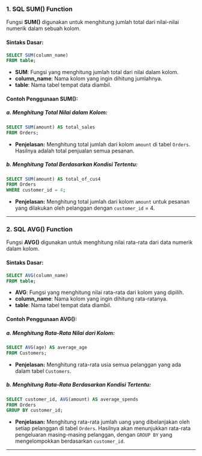 ### **1. SQL SUM() Function**

Fungsi **SUM()** digunakan untuk menghitung jumlah total dari nilai-nilai numerik dalam sebuah kolom.

#### **Sintaks Dasar:**

```sql
SELECT SUM(column_name)
FROM table;
```

- **SUM**: Fungsi yang menghitung jumlah total dari nilai dalam kolom.
- **column_name**: Nama kolom yang ingin dihitung jumlahnya.
- **table**: Nama tabel tempat data diambil.

#### **Contoh Penggunaan SUM():**

##### **a. Menghitung Total Nilai dalam Kolom:**

```sql
SELECT SUM(amount) AS total_sales
FROM Orders;
```

- **Penjelasan:** Menghitung total jumlah dari kolom `amount` di tabel `Orders`. Hasilnya adalah total penjualan semua pesanan.

##### **b. Menghitung Total Berdasarkan Kondisi Tertentu:**

```sql
SELECT SUM(amount) AS total_of_cus4
FROM Orders
WHERE customer_id = 4;
```

- **Penjelasan:** Menghitung total jumlah dari kolom `amount` untuk pesanan yang dilakukan oleh pelanggan dengan `customer_id` = 4.

---

### **2. SQL AVG() Function**

Fungsi **AVG()** digunakan untuk menghitung nilai rata-rata dari data numerik dalam kolom.

#### **Sintaks Dasar:**

```sql
SELECT AVG(column_name)
FROM table;
```

- **AVG**: Fungsi yang menghitung nilai rata-rata dari kolom yang dipilih.
- **column_name**: Nama kolom yang ingin dihitung rata-ratanya.
- **table**: Nama tabel tempat data diambil.

#### **Contoh Penggunaan AVG():**

##### **a. Menghitung Rata-Rata Nilai dari Kolom:**

```sql
SELECT AVG(age) AS average_age
FROM Customers;
```

- **Penjelasan:** Menghitung rata-rata usia semua pelanggan yang ada dalam tabel `Customers`.

##### **b. Menghitung Rata-Rata Berdasarkan Kondisi Tertentu:**

```sql
SELECT customer_id, AVG(amount) AS average_spends
FROM Orders
GROUP BY customer_id;
```

- **Penjelasan:** Menghitung rata-rata jumlah uang yang dibelanjakan oleh setiap pelanggan di tabel `Orders`. Hasilnya akan menunjukkan rata-rata pengeluaran masing-masing pelanggan, dengan `GROUP BY` yang mengelompokkan berdasarkan `customer_id`.

---

